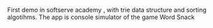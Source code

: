 First demo in softserve academy , with trie data structure and sorting algotihms. The app is console simulator of the game Word Snack

